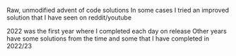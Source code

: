 Raw, unmodified advent of code solutions
In some cases I tried an improved solution that I have seen on reddit/youtube 

2022 was the first year where I completed each day on release
Other years have some solutions from the time and some that I have completed in 2022/23 
